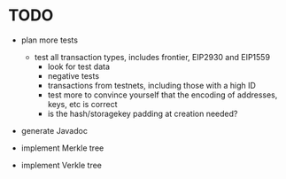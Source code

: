 # TODO

- plan more tests
    - test all transaction types, includes frontier, EIP2930 and EIP1559
        - look for test data
        - negative tests
        - transactions from testnets, including those with a high ID
        - test more to convince yourself that the encoding of addresses, keys, etc is correct
        - is the hash/storagekey padding at creation needed?
  
- generate Javadoc
- implement Merkle tree
- implement Verkle tree